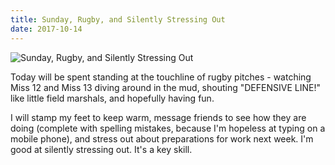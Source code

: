```yaml
---
title: Sunday, Rugby, and Silently Stressing Out
date: 2017-10-14
---
```


![Sunday, Rugby, and Silently Stressing Out](https://source.unsplash.com/7QCBakMyDCE/1600x900)

Today will be spent standing at the touchline of rugby pitches - watching Miss 12 and Miss 13 diving around in the mud, shouting "DEFENSIVE LINE!" like little field marshals, and hopefully having fun.

I will stamp my feet to keep warm, message friends to see how they are doing (complete with spelling mistakes, because I'm hopeless at typing on a mobile phone), and stress out about preparations for work next week. I'm good at silently stressing out. It's a key skill.